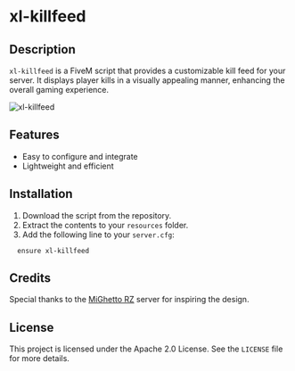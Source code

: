 # xl-killfeed


## Description
`xl-killfeed` is a FiveM script that provides a customizable kill feed for your server. It displays player kills in a visually appealing manner, enhancing the overall gaming experience.

![xl-killfeed](https://utfs.io/f/ZHCCUM4tDq0QTJzF3XGnyRzIBaFDde0AVNU2krXx48osijPp)

## Features
- Easy to configure and integrate
- Lightweight and efficient

## Installation
1. Download the script from the repository.
2. Extract the contents to your `resources` folder.
3. Add the following line to your `server.cfg`:
```
  ensure xl-killfeed
```

## Credits
Special thanks to the [MiGhetto RZ](https://discord.gg/mighetto) server for inspiring the design.

## License
This project is licensed under the Apache 2.0 License. See the `LICENSE` file for more details.

